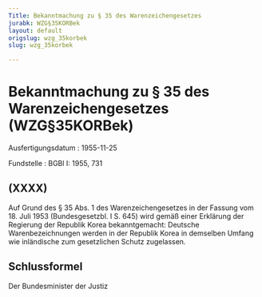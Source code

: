 ```yaml
---
Title: Bekanntmachung zu § 35 des Warenzeichengesetzes
jurabk: WZG§35KORBek
layout: default
origslug: wzg_35korbek
slug: wzg_35korbek

---
```


# Bekanntmachung zu § 35 des Warenzeichengesetzes (WZG§35KORBek)

Ausfertigungsdatum
:   1955-11-25

Fundstelle
:   BGBl I: 1955, 731



## (XXXX)

Auf Grund des § 35 Abs. 1 des Warenzeichengesetzes in der Fassung vom 18. Juli 1953 (Bundesgesetzbl. I S. 645) wird gemäß einer Erklärung der Regierung der Republik Korea bekanntgemacht:
Deutsche Warenbezeichnungen werden in der Republik Korea in demselben Umfang wie inländische zum gesetzlichen Schutz zugelassen.


## Schlussformel

Der Bundesminister der Justiz

